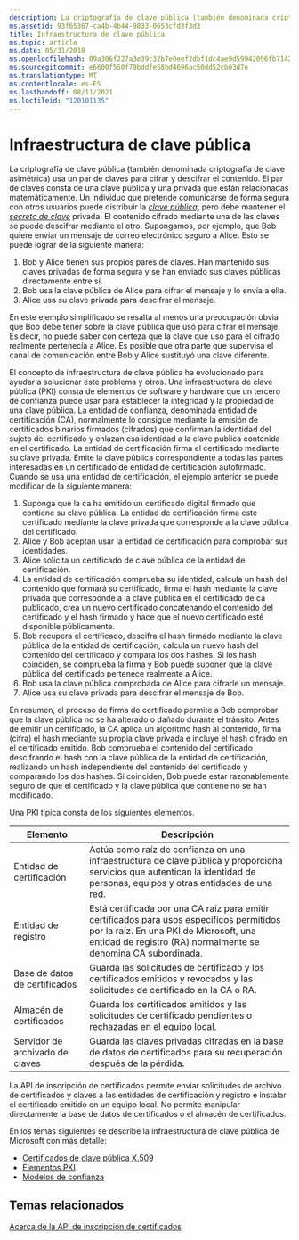 ```yaml
---
description: La criptografía de clave pública (también denominada criptografía de clave asimétrica) usa un par de claves para cifrar y descifrar el contenido.
ms.assetid: 93f65367-ca4b-4b44-9833-0653cfd3f3d3
title: Infraestructura de clave pública
ms.topic: article
ms.date: 05/31/2018
ms.openlocfilehash: 09a306f227a3e39c32b7e0eef2dbf1dc4ae9d59942096fb71428339d8a166a04
ms.sourcegitcommit: e6600f550f79bddfe58bd4696ac50dd52cb03d7e
ms.translationtype: MT
ms.contentlocale: es-ES
ms.lasthandoff: 08/11/2021
ms.locfileid: "120101135"
---
```

# <a name="public-key-infrastructure"></a>Infraestructura de clave pública

La criptografía de clave pública (también denominada criptografía de clave asimétrica) usa un par de claves para cifrar y descifrar el contenido. El par de claves consta de una clave pública y una privada que están relacionadas matemáticamente. Un individuo que pretende comunicarse de forma segura con otros usuarios puede distribuir la [*clave pública,*](/windows/desktop/SecGloss/p-gly) pero debe mantener el [*secreto de clave*](/windows/desktop/SecGloss/p-gly) privada. El contenido cifrado mediante una de las claves se puede descifrar mediante el otro. Supongamos, por ejemplo, que Bob quiere enviar un mensaje de correo electrónico seguro a Alice. Esto se puede lograr de la siguiente manera:

1.  Bob y Alice tienen sus propios pares de claves. Han mantenido sus claves privadas de forma segura y se han enviado sus claves públicas directamente entre sí.
2.  Bob usa la clave pública de Alice para cifrar el mensaje y lo envía a ella.
3.  Alice usa su clave privada para descifrar el mensaje.

En este ejemplo simplificado se resalta al menos una preocupación obvia que Bob debe tener sobre la clave pública que usó para cifrar el mensaje. Es decir, no puede saber con certeza que la clave que usó para el cifrado realmente pertenecía a Alice. Es posible que otra parte que supervisa el canal de comunicación entre Bob y Alice sustituyó una clave diferente.

El concepto de infraestructura de clave pública ha evolucionado para ayudar a solucionar este problema y otros. Una infraestructura de clave pública (PKI) consta de elementos de software y hardware que un tercero de confianza puede usar para establecer la integridad y la propiedad de una clave pública. La entidad de [](/windows/desktop/SecGloss/c-gly) confianza, denominada entidad de certificación (CA), normalmente lo consigue mediante la emisión de certificados binarios firmados (cifrados) que confirman la identidad del sujeto del certificado y enlazan esa identidad a la clave pública contenida en el certificado. La entidad de certificación firma el certificado mediante su clave privada. Emite la clave pública correspondiente a todas las partes interesadas en un certificado de entidad de certificación autofirmado. Cuando se usa una entidad de certificación, el ejemplo anterior se puede modificar de la siguiente manera:

1.  Suponga que la ca ha emitido un certificado digital firmado que contiene su clave pública. La entidad de certificación firma este certificado mediante la clave privada que corresponde a la clave pública del certificado.
2.  Alice y Bob aceptan usar la entidad de certificación para comprobar sus identidades.
3.  Alice solicita un certificado de clave pública de la entidad de certificación.
4.  La entidad de certificación comprueba su identidad, calcula un hash del contenido que formará su certificado, firma el hash mediante la clave privada que corresponde a la clave pública en el certificado de ca publicado, crea un nuevo certificado concatenando el contenido del certificado y el hash firmado y hace que el nuevo certificado esté disponible públicamente.
5.  Bob recupera el certificado, descifra el hash firmado mediante la clave pública de la entidad de certificación, calcula un nuevo hash del contenido del certificado y compara los dos hashes. Si los hash coinciden, se comprueba la firma y Bob puede suponer que la clave pública del certificado pertenece realmente a Alice.
6.  Bob usa la clave pública comprobada de Alice para cifrarle un mensaje.
7.  Alice usa su clave privada para descifrar el mensaje de Bob.

En resumen, el proceso de firma de certificado permite a Bob comprobar que la clave pública no se ha alterado o dañado durante el tránsito. Antes de emitir un certificado, la CA aplica un algoritmo hash al contenido, firma (cifra) el hash mediante su propia clave privada e incluye el hash cifrado en el certificado emitido. Bob comprueba el contenido del certificado descifrando el hash con la clave pública de la entidad de certificación, realizando un hash independiente del contenido del certificado y comparando los dos hashes. Si coinciden, Bob puede estar razonablemente seguro de que el certificado y la clave pública que contiene no se han modificado.

Una PKI típica consta de los siguientes elementos.

| Elemento                            | Descripción                                                                                                                                                                               |
|------------------------------------|-------------------------------------------------------------------------------------------------------------------------------------------------------------------------------------------|
| Entidad de certificación<br/> | Actúa como raíz de confianza en una infraestructura de clave pública y proporciona servicios que autentican la identidad de personas, equipos y otras entidades de una red.<br/>      |
| Entidad de registro<br/>  | Está certificada por una CA raíz para emitir certificados para usos específicos permitidos por la raíz. En una PKI de Microsoft, una entidad de registro (RA) normalmente se denomina CA subordinada.<br/> |
| Base de datos de certificados<br/>    | Guarda las solicitudes de certificado y los certificados emitidos y revocados y las solicitudes de certificado en la CA o RA.<br/>                                                                       |
| Almacén de certificados<br/>       | Guarda los certificados emitidos y las solicitudes de certificado pendientes o rechazadas en el equipo local.<br/>                                                                                  |
| Servidor de archivado de claves<br/>     | Guarda las claves privadas cifradas en la base de datos de certificados para su recuperación después de la pérdida.<br/>                                                                                              |



 

La API de inscripción de certificados permite enviar solicitudes de archivo de certificados y claves a las entidades de certificación y registro e instalar el certificado emitido en un equipo local. No permite manipular directamente la base de datos de certificados o el almacén de certificados.

En los temas siguientes se describe la infraestructura de clave pública de Microsoft con más detalle:

-   [Certificados de clave pública X.509](about-x-509-public-key-certificates.md)
-   [Elementos PKI](about-pki-components.md)
-   [Modelos de confianza](about-trust-models.md)

## <a name="related-topics"></a>Temas relacionados

<dl> <dt>

[Acerca de la API de inscripción de certificados](about-the-certificate-enrollment-api.md)
</dt> </dl>

 

